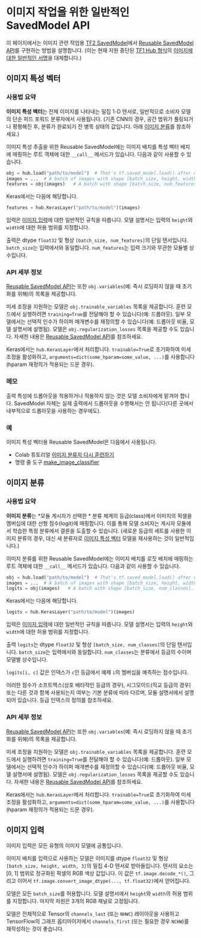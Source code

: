 <!--* freshness: { owner: 'arnoegw' reviewed: '2020-09-11'  } *-->

# 이미지 작업을 위한 일반적인 SavedModel API

이 페이지에서는 이미지 관련 작업용 [TF2 SavedModel](../tf2_saved_model.md)에서 [Reusable SavedModel API](../reusable_saved_models.md)를 구현하는 방법을 설명합니다. (이는 현재 지원 중단된 [TF1 Hub 형식](../common_signatures/images.md)의 [이미지에 대한 일반적인 서명](../tf1_hub_module)을 대체합니다.)

<a name="feature-vector"></a>

## 이미지 특성 벡터

### 사용법 요약

**이미지 특성 벡터**는 전체 이미지를 나타내는 밀집 1-D 텐서로, 일반적으로 소비자 모델의 단순 피드 포워드 분류자에서 사용됩니다. (기존 CNN의 경우, 공간 범위가 풀링되거나 평평해진 후, 분류가 완료되기 전 병목 상태의 값입니다. 아래 [이미지 분류](#classification)를 참조하세요.)

이미지 특성 추출을 위한 Reusable SavedModel에는 이미지 배치를 특성 벡터 배치에 매핑하는 루트 객체에 대한 `__call__` 메서드가 있습니다. 다음과 같이 사용할 수 있습니다.

```python
obj = hub.load("path/to/model")  # That's tf.saved_model.load() after download.
images = ...  # A batch of images with shape [batch_size, height, width, 3].
features = obj(images)   # A batch with shape [batch_size, num_features].
```

Keras에서는 다음에 해당합니다.

```python
features = hub.KerasLayer("path/to/model")(images)
```

입력은 [이미지 입력](#input)에 대한 일반적인 규칙을 따릅니다. 모델 설명서는 입력의 `height`와 `width`에 대한 허용 범위를 지정합니다.

출력은 dtype `float32` 및 형상 `[batch_size, num_features]`의 단일 텐서입니다. `batch_size`는 입력에서와 동일합니다. `num_features`는 입력 크기와 무관한 모듈별 상수입니다.

### API 세부 정보

[Reusable SavedModel API](../reusable_saved_models.md)는 또한 `obj.variables`(예: 즉시 로딩하지 않을 때 초기화를 위해)의 목록을 제공합니다.

미세 조정을 지원하는 모델은 `obj.trainable_variables` 목록을 제공합니다. 훈련 모드에서 실행하려면 `training=True`를 전달해야 할 수 있습니다(예: 드롭아웃). 일부 모델에서는 선택적 인수가 하이퍼 매개변수를 재정의할 수 있습니다(예: 드롭아웃 비율, 모델 설명서에 설명됨). 모델은 `obj.regularization_losses` 목록을 제공할 수도 있습니다. 자세한 내용은 [Reusable SavedModel API](../reusable_saved_models.md)를 참조하세요.

Keras에서는 `hub.KerasLayer`에서 처리합니다. `trainable=True`로 초기화하여 미세 조정을 활성화하고, `arguments=dict(some_hparam=some_value, ...)`를 사용합니다(hparam 재정의가 적용되는 드문 경우).

### 메모

출력 특성에 드롭아웃을 적용하거나 적용하지 않는 것은 모델 소비자에게 맡겨야 합니다. SavedModel 자체는 실제 출력에서 드롭아웃을 수행해서는 안 됩니다(다른 곳에서 내부적으로 드롭아웃을 사용하는 경우에도).

### 예

이미지 특성 벡터용 Reusable SavedModel은 다음에서 사용됩니다.

- Colab 튜토리얼 [이미지 분류자 다시 훈련하기](https://colab.research.google.com/github/tensorflow/hub/blob/master/examples/colab/tf2_image_retraining.ipynb)
- 명령 줄 도구 [make_image_classifier](https://github.com/tensorflow/hub/tree/master/tensorflow_hub/tools/make_image_classifier)

<a name="classification"></a>

## 이미지 분류

### 사용법 요약

**이미지 분류**는 *모듈 게시자가 선택한 * 분류 체계의 등급(class)에서 이미지의 픽셀을 멤버십에 대한 선형 점수(logit)에 매핑합니다. 이를 통해 모델 소비자는 게시자 모듈에서 학습한 특정 분류에서 결론을 도출할 수 있습니다. (새로운 등급의 세트를 사용한 이미지 분류의 경우, 대신 새 분류자로 [이미지 특성 벡터](#feature-vector) 모델을 재사용하는 것이 일반적입니다.)

이미지 분류를 위한 Reusable SavedModel에는 이미지 배치를 로짓 배치에 매핑하는 루트 객체에 대한 `__call__` 메서드가 있습니다. 다음과 같이 사용할 수 있습니다.

```python
obj = hub.load("path/to/model")  # That's tf.saved_model.load() after download.
images = ...  # A batch of images with shape [batch_size, height, width, 3].
logits = obj(images)   # A batch with shape [batch_size, num_classes].
```

Keras에서는 다음에 해당합니다.

```python
logits = hub.KerasLayer("path/to/model")(images)
```

입력은 [이미지 입력](#input)에 대한 일반적인 규칙을 따릅니다. 모델 설명서는 입력의 `height`와 `width`에 대한 허용 범위를 지정합니다.

출력 `logits`는 dtype `float32` 및 형상 `[batch_size, num_classes]`의 단일 텐서입니다. `batch_size`는 입력에서와 동일합니다. `num_classes`는 분류에서 등급의 수이며 모델별 상수입니다.

`logits[i, c]` 값은 인덱스가 `c`인 등급에서 예제 `i`의 멤버십을 예측하는 점수입니다.

이러한 점수가 소프트맥스(상호 배타적인 등급의 경우), 시그모이드(직교 등급의 경우) 또는 다른 것과 함께 사용되는지 여부는 기본 분류에 따라 다르며, 모듈 설명서에서 설명되어 있습니다. 등급 인덱스의 정의를 참조하세요.

### API 세부 정보

[Reusable SavedModel API](../reusable_saved_models.md)는 또한 `obj.variables`(예: 즉시 로딩하지 않을 때 초기화를 위해)의 목록을 제공합니다.

미세 조정을 지원하는 모델은 `obj.trainable_variables` 목록을 제공합니다. 훈련 모드에서 실행하려면 `training=True`를 전달해야 할 수 있습니다(예: 드롭아웃). 일부 모델에서는 선택적 인수가 하이퍼 매개변수를 재정의할 수 있습니다(예: 드롭아웃 비율, 모델 설명서에 설명됨). 모델은 `obj.regularization_losses` 목록을 제공할 수도 있습니다. 자세한 내용은 [Reusable SavedModel API](../reusable_saved_models.md)를 참조하세요.

Keras에서는 `hub.KerasLayer`에서 처리합니다. `trainable=True`로 초기화하여 미세 조정을 활성화하고, `arguments=dict(some_hparam=some_value, ...)`를 사용합니다(hparam 재정의가 적용되는 드문 경우).

<a name="input"></a>

## 이미지 입력

이미지 입력은 모든 유형의 이미지 모델에 공통입니다.

이미지 배치를 입력으로 사용하는 모델은 이미지를 dtype `float32` 및 형상 `[batch_size, height, width, 3]`의 밀집 4-D 텐서로 받아들입니다. 텐서의 요소는 [0, 1] 범위로 정규화된 픽셀의 RGB 색상 값입니다. 이 값은 `tf.image.decode_*()`, 그리고 이어서 `tf.image.convert_image_dtype(..., tf.float32)`에서 얻어집니다.

모델은 모든 `batch_size`를 허용합니다. 모델 설명서에서 `height`와 `width`의 허용 범위를 지정합니다. 마지막 차원은 3개의 RGB 채널로 고정됩니다.

모델은 전체적으로 Tensor의 `channels_last` (또는 `NHWC`) 레이아웃을 사용하고 TensorFlow의 그래프 옵티마이저에서 `channels_first` (또는 필요한 경우 `NCHW`)를 재작성하는 것이 좋습니다.
